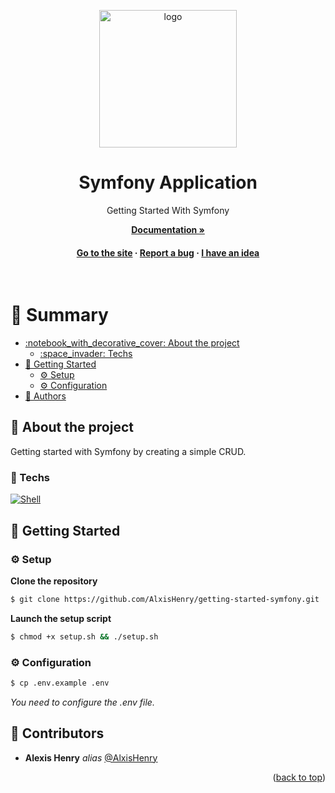 <a name="readme-top"></a>

<div align="center">

  <img src="https://cdn.alexishenry.eu/shared/images/logo.png" alt="logo" width="220" height="auto" />
  <h1>Symfony Application</h1>
  
  <p>
    Getting Started With Symfony
  </p>

<a href="https://alxishenry.github.io/docs"><strong>Documentation »</strong></a>

<h4>
    <a href="https://github.com/AlxisHenry/getting-started-symfony">Go to the site</a>
  <span> · </span>
    <a href="https://github.com/AlxisHenry/getting-started-symfony/issues">Report a bug</a>
  <span> · </span>
    <a href="https://github.com/AlxisHenry/getting-started-symfony/issues">I have an idea</a>
  </h4>
</div>

<br/>

# :notebook_with_decorative_cover: Summary

- [:notebook\_with\_decorative\_cover: About the project](#star2-about-the-project)
  * [:space\_invader: Techs](#space_invader-techs)
- [:toolbox: Getting Started](#toolbox-getting-started)
  * [:gear: Setup](#gear-setup)
  * [:gear: Configuration](#gear-config)
- [:wave: Authors](#wave-authors)

## :star2: About the project

Getting started with Symfony by creating a simple CRUD.

### :space_invader: Techs

[![Shell](https://img.shields.io/badge/symfony%20-hotpink.svg?&style=for-the-badge&logo=symfony&logoColor=4EAA25&color=gray)]()

## :toolbox: Getting Started

### :gear: Setup

**Clone the repository**

```bash
$ git clone https://github.com/AlxisHenry/getting-started-symfony.git
```
**Launch the setup script**

```bash
$ chmod +x setup.sh && ./setup.sh
```

### :gear: Configuration

```bash
$ cp .env.example .env
```

*You need to configure the .env file.*

## :wave: Contributors

* **Alexis Henry** _alias_ [@AlxisHenry](https://github.com/AlxisHenry)

<p align="right">(<a href="#readme-top">back to top</a>)</p>